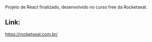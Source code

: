 Projeto de React finalizado, desenvolvido no curso free da Rocketseat. 

## Link:
https://rocketseat.com.br/